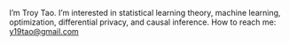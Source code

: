 I’m Troy Tao. I’m interested in statistical learning theory, machine learning, optimization, differential privacy, and causal inference. How to reach me: y19tao@gmail.com

<!---
troyQQngu/troyQQngu is a ✨ special ✨ repository because its `README.md` (this file) appears on your GitHub profile.
You can click the Preview link to take a look at your changes.
--->
